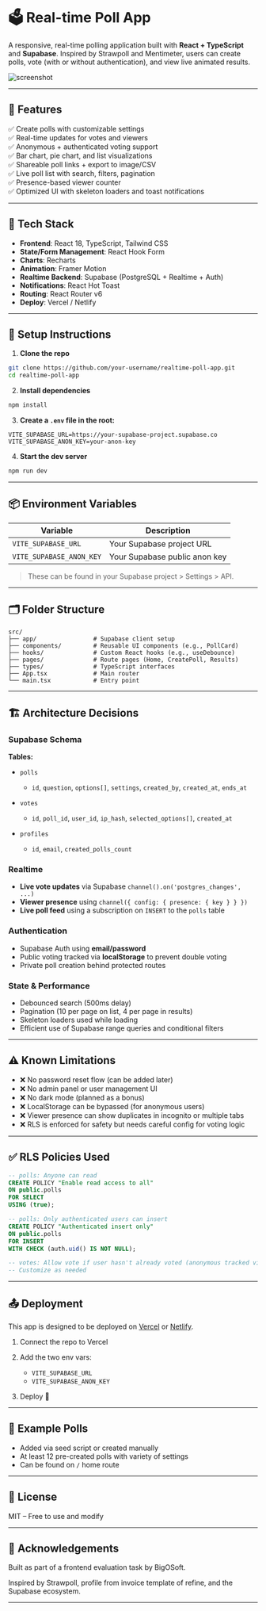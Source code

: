 # 🗳️ Real-time Poll App

A responsive, real-time polling application built with **React + TypeScript** and **Supabase**. Inspired by Strawpoll and Mentimeter, users can create polls, vote (with or without authentication), and view live animated results.

![screenshot](https://your-app-url.com/screenshot.png)

---

## 🚀 Features

✅ Create polls with customizable settings  
✅ Real-time updates for votes and viewers  
✅ Anonymous + authenticated voting support  
✅ Bar chart, pie chart, and list visualizations  
✅ Shareable poll links + export to image/CSV  
✅ Live poll list with search, filters, pagination  
✅ Presence-based viewer counter  
✅ Optimized UI with skeleton loaders and toast notifications  

---

## 🧩 Tech Stack

- **Frontend**: React 18, TypeScript, Tailwind CSS  
- **State/Form Management**: React Hook Form  
- **Charts**: Recharts  
- **Animation**: Framer Motion  
- **Realtime Backend**: Supabase (PostgreSQL + Realtime + Auth)  
- **Notifications**: React Hot Toast  
- **Routing**: React Router v6  
- **Deploy**: Vercel / Netlify  

---

## 🔧 Setup Instructions

1. **Clone the repo**
```bash
git clone https://github.com/your-username/realtime-poll-app.git
cd realtime-poll-app
``` 

2. **Install dependencies**

```bash
npm install
```

3. **Create a `.env` file in the root:**

```env
VITE_SUPABASE_URL=https://your-supabase-project.supabase.co
VITE_SUPABASE_ANON_KEY=your-anon-key
```

4. **Start the dev server**

```bash
npm run dev
```

---

## 📦 Environment Variables

| Variable                 | Description                   |
| ------------------------ | ----------------------------- |
| `VITE_SUPABASE_URL`      | Your Supabase project URL     |
| `VITE_SUPABASE_ANON_KEY` | Your Supabase public anon key |

> These can be found in your Supabase project > Settings > API.

---

## 🗂️ Folder Structure

```
src/
├── app/                # Supabase client setup
├── components/         # Reusable UI components (e.g., PollCard)
├── hooks/              # Custom React hooks (e.g., useDebounce)
├── pages/              # Route pages (Home, CreatePoll, Results)
├── types/              # TypeScript interfaces
├── App.tsx             # Main router
└── main.tsx            # Entry point
```

---

## 🏗️ Architecture Decisions

### Supabase Schema

**Tables:**

* `polls`

  * `id`, `question`, `options[]`, `settings`, `created_by`, `created_at`, `ends_at`

* `votes`

  * `id`, `poll_id`, `user_id`, `ip_hash`, `selected_options[]`, `created_at`

* `profiles`

  * `id`, `email`, `created_polls_count`

### Realtime

* **Live vote updates** via Supabase `channel().on('postgres_changes', ...)`
* **Viewer presence** using `channel({ config: { presence: { key } } })`
* **Live poll feed** using a subscription on `INSERT` to the `polls` table

### Authentication

* Supabase Auth using **email/password**
* Public voting tracked via **localStorage** to prevent double voting
* Private poll creation behind protected routes

### State & Performance

* Debounced search (500ms delay)
* Pagination (10 per page on list, 4 per page in results)
* Skeleton loaders used while loading
* Efficient use of Supabase range queries and conditional filters

---

## ⚠️ Known Limitations

* ❌ No password reset flow (can be added later)
* ❌ No admin panel or user management UI
* ❌ No dark mode (planned as a bonus)
* ❌ LocalStorage can be bypassed (for anonymous users)
* ❌ Viewer presence can show duplicates in incognito or multiple tabs
* ❌ RLS is enforced for safety but needs careful config for voting logic

---

## ✅ RLS Policies Used

```sql
-- polls: Anyone can read
CREATE POLICY "Enable read access to all"
ON public.polls
FOR SELECT
USING (true);

-- polls: Only authenticated users can insert
CREATE POLICY "Authenticated insert only"
ON public.polls
FOR INSERT
WITH CHECK (auth.uid() IS NOT NULL);

-- votes: Allow vote if user hasn't already voted (anonymous tracked via IP hash or localStorage)
-- Customize as needed
```

---

## 📤 Deployment

This app is designed to be deployed on [Vercel](https://vercel.com/) or [Netlify](https://netlify.com).

1. Connect the repo to Vercel
2. Add the two env vars:

   * `VITE_SUPABASE_URL`
   * `VITE_SUPABASE_ANON_KEY`
3. Deploy 🚀

---

## 🧪 Example Polls

* Added via seed script or created manually
* At least 12 pre-created polls with variety of settings
* Can be found on `/` home route

---

## 📝 License

MIT – Free to use and modify

---

## 🙌 Acknowledgements

Built as part of a frontend evaluation task by BigOSoft.

Inspired by Strawpoll, profile from invoice template of refine, and the Supabase ecosystem.

---
